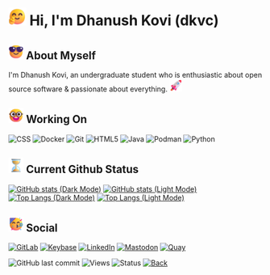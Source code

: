 # <img src="https://raw.githubusercontent.com/dkvc/dkvc/main/assets/Hi.png" alt="Hi" width="35"/> Hi, I'm Dhanush Kovi (dkvc)

## <img src="https://raw.githubusercontent.com/dkvc/dkvc/main/assets/About.png" alt="About" width="30"/> About Myself
I'm Dhanush Kovi, an undergraduate student who is enthusiastic about open source software & passionate about everything. <img src="https://raw.githubusercontent.com/dkvc/dkvc/main/assets/Rocket.png" alt="Passionate" width="25"/>


## <img src="https://raw.githubusercontent.com/dkvc/dkvc/main/assets/Skills.png" alt="Skills" width="30"/> Working On
![CSS](https://img.shields.io/badge/css-%231572B6.svg?style=for-the-badge&logo=css3&logoColor=white)
![Docker](https://img.shields.io/badge/docker-%230db7ed.svg?style=for-the-badge&logo=docker&logoColor=white)
![Git](https://img.shields.io/badge/git-%23F05033.svg?style=for-the-badge&logo=git&logoColor=white)
![HTML5](https://img.shields.io/badge/html5-%23E34F26.svg?style=for-the-badge&logo=html5&logoColor=white)
![Java](https://img.shields.io/badge/java-%23ED8B00.svg?style=for-the-badge&logo=java&logoColor=white)
![Podman](https://img.shields.io/badge/podman-%23EFFFed.svg?style=for-the-badge&logoColor=black)
![Python](https://img.shields.io/badge/python-3670A0?style=for-the-badge&logo=python&logoColor=ffdd54)

## <img src="https://raw.githubusercontent.com/dkvc/dkvc/main/assets/Hourglass.png" alt="Status" width="30"/> Current Github Status
[![GitHub stats (Dark Mode)](https://github-readme-stats.vercel.app/api?username=dkvc&show_icons=true&theme=algolia#gh-dark-mode-only)](https://github-readme-stats.vercel.app/api?username=dkvc&show_icons=true&theme=algolia#gh-dark-mode-only)
[![GitHub stats (Light Mode)](https://github-readme-stats.vercel.app/api?username=dkvc&show_icons=true&theme=buefy#gh-light-mode-only)](https://github-readme-stats.vercel.app/api?username=dkvc&show_icons=true&theme=buefy#gh-light-mode-only)
[![Top Langs (Dark Mode)](https://github-readme-stats.vercel.app/api/top-langs/?username=dkvc&layout=compact&theme=algolia#gh-dark-mode-only)](https://github-readme-stats.vercel.app/api/top-langs/?username=dkvc&layout=compact&theme=algolia#gh-dark-mode-only)
[![Top Langs (Light Mode)](https://github-readme-stats.vercel.app/api/top-langs/?username=dkvc&layout=compact&theme=buefy#gh-light-mode-only)](https://github-readme-stats.vercel.app/api/top-langs/?username=dkvc&layout=compact&theme=buefy#gh-light-mode-only)

## <img src="https://raw.githubusercontent.com/dkvc/dkvc/main/assets/Party.png" alt="Social" width="30"/> Social
[![GitLab](https://img.shields.io/badge/gitlab-%23181717.svg?style=for-the-badge&logo=gitlab&logoColor=white)](https://gitlab.com/dkvc)
[![Keybase](https://img.shields.io/badge/Keybase-0A0A0A?style=for-the-badge&logo=keybase&logoColor=white)](https://keybase.io/dkvc/)
[![LinkedIn](https://img.shields.io/badge/linkedin-%230077B5.svg?style=for-the-badge&logo=linkedin&logoColor=white)](https://linkedin.com/in/dkvc/)
[![Mastodon](https://img.shields.io/badge/-MASTODON-%232B90D9?style=for-the-badge&logo=mastodon&logoColor=white)](https://floss.social/web/@dkvc)
[![Quay](https://img.shields.io/badge/quay-%23F34F00.svg?style=for-the-badge&logoColor=red)](https://quay.io/user/dkvc/)<br>

![GitHub last commit](https://img.shields.io/github/last-commit/dkvc/dkvc?label=last%20modified)
![Views](https://komarev.com/ghpvc/?username=dkvc&label=Views)
![Status](https://img.shields.io/badge/status-active-brightgreen)
[![Back](https://camo.githubusercontent.com/597cd6b445019ef1f929198e9bd18e1b5c13e33cc59513c731b46b8dc112ada1/68747470733a2f2f696d672e736869656c64732e696f2f62616467652f6261636b253230746f253230746f702d2545322538362541392d626c7565)](https://github.com/dkvc)
